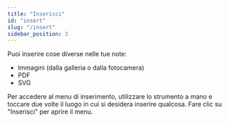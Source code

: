 ```yaml
---
title: "Inserisci"
id: "insert"
slug: "/insert"
sidebar_position: 3
---
```


Puoi inserire cose diverse nelle tue note:

* Immagini (dalla galleria o dalla fotocamera)
* PDF
* SVG

Per accedere al menu di inserimento, utilizzare lo strumento a mano e toccare due volte il luogo in cui si desidera inserire qualcosa. Fare clic su "Inserisci" per aprire il menu.
